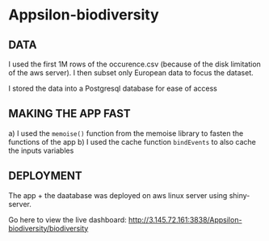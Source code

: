 # Appsilon-biodiversity

## DATA
I used the first 1M rows of the occurence.csv (because of the disk limitation of the aws server). I then subset only European data to focus the dataset.

I stored the data into a Postgresql database for ease of access

## MAKING THE APP FAST
a) I used the `memoise()` function from the memoise library to fasten the functions of the app
b) I used the cache function `bindEvents` to also cache the inputs variables

## DEPLOYMENT
The app + the daatabase was deployed on aws linux server using shiny-server.

Go here to view the live dashboard: http://3.145.72.161:3838/Appsilon-biodiversity/biodiversity
